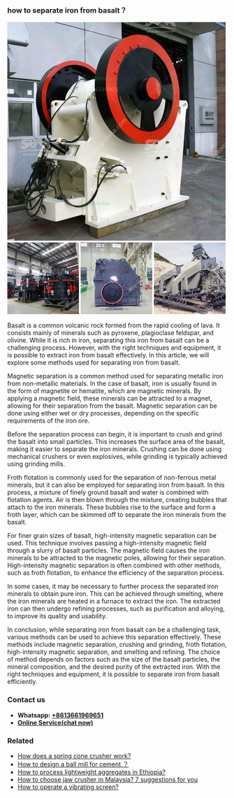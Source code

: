 <h3>how to separate iron from basalt？</h3><img src='1701746156.jpg' alt=''><p>Basalt is a common volcanic rock formed from the rapid cooling of lava. It consists mainly of minerals such as pyroxene, plagioclase feldspar, and olivine. While it is rich in iron, separating this iron from basalt can be a challenging process. However, with the right techniques and equipment, it is possible to extract iron from basalt effectively. In this article, we will explore some methods used for separating iron from basalt.</p><p>Magnetic separation is a common method used for separating metallic iron from non-metallic materials. In the case of basalt, iron is usually found in the form of magnetite or hematite, which are magnetic minerals. By applying a magnetic field, these minerals can be attracted to a magnet, allowing for their separation from the basalt. Magnetic separation can be done using either wet or dry processes, depending on the specific requirements of the iron ore.</p><p>Before the separation process can begin, it is important to crush and grind the basalt into small particles. This increases the surface area of the basalt, making it easier to separate the iron minerals. Crushing can be done using mechanical crushers or even explosives, while grinding is typically achieved using grinding mills.</p><p>Froth flotation is commonly used for the separation of non-ferrous metal minerals, but it can also be employed for separating iron from basalt. In this process, a mixture of finely ground basalt and water is combined with flotation agents. Air is then blown through the mixture, creating bubbles that attach to the iron minerals. These bubbles rise to the surface and form a froth layer, which can be skimmed off to separate the iron minerals from the basalt.</p><p>For finer grain sizes of basalt, high-intensity magnetic separation can be used. This technique involves passing a high-intensity magnetic field through a slurry of basalt particles. The magnetic field causes the iron minerals to be attracted to the magnetic poles, allowing for their separation. High-intensity magnetic separation is often combined with other methods, such as froth flotation, to enhance the efficiency of the separation process.</p><p>In some cases, it may be necessary to further process the separated iron minerals to obtain pure iron. This can be achieved through smelting, where the iron minerals are heated in a furnace to extract the iron. The extracted iron can then undergo refining processes, such as purification and alloying, to improve its quality and usability.</p><p>In conclusion, while separating iron from basalt can be a challenging task, various methods can be used to achieve this separation effectively. These methods include magnetic separation, crushing and grinding, froth flotation, high-intensity magnetic separation, and smelting and refining. The choice of method depends on factors such as the size of the basalt particles, the mineral composition, and the desired purity of the extracted iron. With the right techniques and equipment, it is possible to separate iron from basalt efficiently.</p><h3>Contact us</h3><ul><li><strong>Whatsapp:&nbsp;<a href="https://wa.me/8613661969651">+8613661969651</a></strong></li><li><a href="https://swt.shibang-china.com/?git&amp;zhl&amp;how to separate iron from basalt？"><strong>Online Service(chat now)</strong></a></li></ul><h3>Related</h3><ul><li><a href='How does a spring cone crusher work.md'>How does a spring cone crusher work?</a></li><li><a href='How to design a ball mill for cement ？.md'>How to design a ball mill for cement ？</a></li><li><a href='How to process lightweight aggregates in Ethiopia.md'>How to process lightweight aggregates in Ethiopia?</a></li><li><a href='How to choose jaw crusher in Malaysia 7 suggestions for you.md'>How to choose jaw crusher in Malaysia? 7 suggestions for you</a></li><li><a href='How to operate a vibrating screen.md'>How to operate a vibrating screen?</a></li></ul>